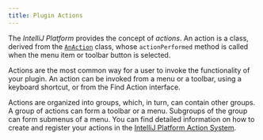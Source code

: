 ```yaml
---
title: Plugin Actions
---
```


The *IntelliJ Platform* provides the concept of _actions_. An action is a class, derived from the [`AnAction`](upsource:///platform/editor-ui-api/src/com/intellij/openapi/actionSystem/AnAction.java) class, whose `actionPerformed` method is called when the menu item or toolbar button is selected.

Actions are the most common way for a user to invoke the functionality of your plugin. An action can be invoked from
a menu or a toolbar, using a keyboard shortcut, or from the Find Action interface.

Actions are organized into groups, which, in turn, can contain other groups. A group of actions can form a toolbar or a menu. Subgroups of the group can form submenus of a menu. You can find detailed information on how to create and register your actions in the [IntelliJ Platform Action System](/basics/action_system.md).
